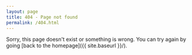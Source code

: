 ```yaml
---
layout: page
title: 404 - Page not found
permalink: /404.html
---
```


Sorry, this page doesn't exist or something is wrong. You can try again by going [back to the homepage]({{ site.baseurl }}/).
